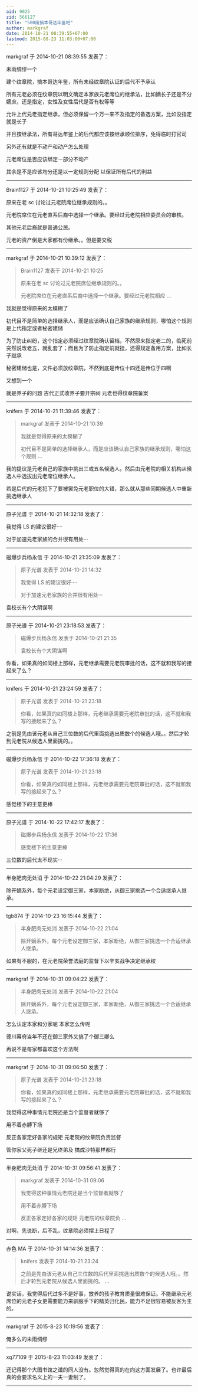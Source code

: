 ```yaml
---
aid: 9025
zid: 566127
title: "500废搞本哥达年鉴吧"
author: markgraf
date: 2014-10-21 08:39:55+07:00
lastmod: 2015-08-23 11:03:00+07:00
---
```


markgraf 于 2014-10-21 08:39:55 发表了：

未雨绸缪一个

建个纹章院，搞本哥达年鉴，所有未经纹章院认证的后代不予承认

所有元老必须在纹章院以明文确定本家族元老席位的继承法，比如嫡长子还是不分嫡庶，还是指定，女性及女性后代是否有权等等

允许上代元老指定继承，但必须保留一个万一来不及指定的备选方案，比如没指定就是长子

并且按继承法，所有哥达年鉴上的后代都应该按继承顺位排序，免得临时打官司

另外还有就是不动产和动产怎么处理

元老席位是否应该绑定一部分不动产

其余是不是应该均分还是以一定规则分配 以保证所有后代的利益

---

Brain1127 于 2014-10-21 10:25:49 发表了：

原来在老 sc 讨论过元老院席位继承规则的。。

元老院席位在元老直系后裔中选择一个继承。要经过元老院相应委员会的审核。

其他元老后裔就是普通公民。

元老的资产倒是大家都有份继承。。但是要交税

---

markgraf 于 2014-10-21 10:39:12 发表了：

> Brain1127 发表于 2014-10-21 10:25
>
> 原来在老 sc 讨论过元老院席位继承规则的。。
>
> 元老院席位在元老直系后裔中选择一个继承。要经过元老院相应 ...

我就是觉得原来的太模糊了

初代目不是简单的选择继承人，而是应该确认自己家族的继承规则，哪怕这个规则是上代指定或者秘密建储

为了防止纠纷，这个指定必须经过纹章院确认留档，不然原来指定老二的，临死前突然说改老五，就乱套了；而且为了防止指定前就挂，还得规定备用方案，比如长子继承

秘密建储也是，文件必须放纹章院，不然到底是传位十四还是传位于四啊

又想到一个

就是养子的问题 古代正式收养子要开宗祠 元老也得纹章院备案

---

knifers 于 2014-10-21 11:39:46 发表了：

> markgraf 发表于 2014-10-21 10:39
>
> 我就是觉得原来的太模糊了
>
> 初代目不是简单的选择继承人，而是应该确认自己家族的继承规则，哪怕这个规则 ...

我的提议是元老自己的家族中挑出三或五名候选人。然后由元老院的相关机构从候选人中选拔出元老席位继承人。

若是后代的元老犯下了要被罢免元老职位的大错，那么就从那些同期候选人中重新挑选继承人

---

原子光谱 于 2014-10-21 14:32:18 发表了：

我觉得 LS 的建议很好····

对于加速元老家族的合并很有用处···

---

磁爆步兵杨永信 于 2014-10-21 21:35:09 发表了：

> 原子光谱 发表于 2014-10-21 14:32
>
> 我觉得 LS 的建议很好····
>
> 对于加速元老家族的合并很有用处···

袁校长有个大阴谋啊

---

原子光谱 于 2014-10-21 23:18:53 发表了：

> 磁爆步兵杨永信 发表于 2014-10-21 21:35
>
> 袁校长有个大阴谋啊

你看，如果真的如同楼上那样，元老继承需要元老院审批的话，这不就和我写的接起来了么？

---

knifers 于 2014-10-21 23:24:59 发表了：

> 原子光谱 发表于 2014-10-21 23:18
>
> 你看，如果真的如同楼上那样，元老继承需要元老院审批的话，这不就和我写的接起来了么？

之前是先由该元老从自己三位数的后代里面挑选出质数个的候选人哦。。然后才轮到元老院从候选人里面挑的。。

---

磁爆步兵杨永信 于 2014-10-22 17:36:18 发表了：

> 原子光谱 发表于 2014-10-21 23:18
>
> 你看，如果真的如同楼上那样，元老继承需要元老院审批的话，这不就和我写的接起来了么？

感觉楼下的主意更棒

---

原子光谱 于 2014-10-22 17:42:17 发表了：

> 磁爆步兵杨永信 发表于 2014-10-22 17:36
>
> 感觉楼下的主意更棒

三位数的后代太不现实···

---

半身肥肉无处消 于 2014-10-22 21:04:29 发表了：

除开嫡系外，每个元老设定御三家，本家断绝，从御三家挑选一个合适继承人继承。

---

tgb874 于 2014-10-23 16:15:44 发表了：

> 半身肥肉无处消 发表于 2014-10-22 21:04
>
> 除开嫡系外，每个元老设定御三家，本家断绝，从御三家挑选一个合适继承人继承。

如果有不服的，在元老院荣誉法庭的监督下以辛亥战争决定继承权

---

markgraf 于 2014-10-31 09:04:22 发表了：

> 半身肥肉无处消 发表于 2014-10-22 21:04
>
> 除开嫡系外，每个元老设定御三家，本家断绝，从御三家挑选一个合适继承人继承。

怎么认定本家和分家呢 本家怎么传呢

德川幕府当年不还在御三家外又搞了个御三卿么

再说不是每家都喜欢这个方法啊

---

markgraf 于 2014-10-31 09:06:50 发表了：

> 原子光谱 发表于 2014-10-21 23:18
>
> 你看，如果真的如同楼上那样，元老继承需要元老院审批的话，这不就和我写的接起来了么？

我觉得这种事情元老院还是当个监督者就够了

用不着赤膊下场

反正各家定好各家的规矩 元老院的纹章院负责监督

管你家父死子继还是兄终弟及 搞成沙特那样都行

---

半身肥肉无处消 于 2014-10-31 09:56:41 发表了：

> markgraf 发表于 2014-10-31 09:06
>
> 我觉得这种事情元老院还是当个监督者就够了
>
> 用不着赤膊下场
>
> 反正各家定好各家的规矩 元老院的纹章院负 ...

对啊，先说断，后不乱，纹章院必须摆上日程了

---

赤色 MA 于 2014-10-31 14:14:36 发表了：

> knifers 发表于 2014-10-21 23:24
>
> 之前是先由该元老从自己三位数的后代里面挑选出质数个的候选人哦。。然后才轮到元老院从候选人里面挑的。 ...

说实话，我觉得后代过多不是好事，放养的孩子教育质量很难保证。不能继承元老席位的元老子女更需要能力来驯服手下的精英归化民，能力不足很容易被反客为主的。

---

markgraf 于 2015-8-23 10:19:56 发表了：

俺多么的未雨绸缪

---

xq77109 于 2015-8-23 11:03:49 发表了：

还记得那个大图书馆之谶的同人没有。忽然觉得真的在向这方面发展了。也许最后真的会要求名义上的一夫一妻制了。

---
